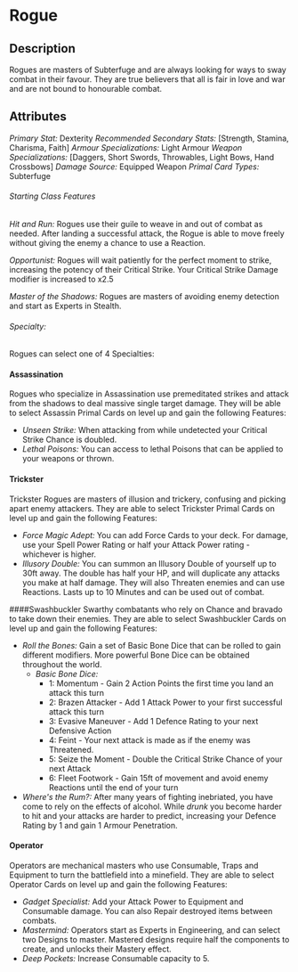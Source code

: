 
# Rogue
## Description
Rogues are masters of Subterfuge and are always looking for ways to sway combat in their favour. They are true believers that all is fair in love and war and are not bound to honourable combat.

## Attributes
*Primary Stat:* Dexterity
*Recommended Secondary Stats:* [Strength, Stamina, Charisma, Faith]
*Armour Specializations:* Light Armour
*Weapon Specializations:* [Daggers, Short Swords, Throwables, Light Bows, Hand Crossbows]
*Damage Source:* Equipped Weapon
*Primal Card Types:* Subterfuge

###### Starting Class Features

*Hit and Run:* Rogues use their guile to weave in and out of combat as needed. After landing a successful attack, the Rogue is able to move freely without giving the enemy a chance to use a Reaction.

*Opportunist:*  Rogues will wait patiently for the perfect moment to strike, increasing the potency of their Critical Strike. Your Critical Strike Damage modifier is increased to x2.5

*Master of the Shadows:* Rogues are masters of avoiding enemy detection and start as Experts in Stealth.

###### Specialty:
Rogues can select one of 4 Specialties:

#### Assassination
Rogues who specialize in Assassination use premeditated strikes and attack from the shadows to deal massive single target damage. They will be able to select Assassin Primal Cards on level up and gain the following Features:
- *Unseen Strike:* When attacking from while undetected your Critical Strike Chance is doubled.
- *Lethal Poisons:* You can access to lethal Poisons that can be applied to your weapons or thrown.

#### Trickster
Trickster Rogues are masters of illusion and trickery, confusing and picking apart enemy attackers. They are able to select Trickster Primal Cards on level up and gain the following Features:
- *Force Magic Adept:* You can add Force Cards to your deck. For damage, use your Spell Power Rating or half your Attack Power rating - whichever is higher.
- *Illusory Double:* You can summon an Illusory Double of yourself up to 30ft away. The double has half your HP, and will duplicate any attacks you make at half damage. They will also Threaten enemies and can use Reactions. Lasts up to 10 Minutes and can be used out of combat.

####Swashbuckler
Swarthy combatants who rely on Chance and bravado to take down their enemies. They are able to select Swashbuckler Cards on level up and gain the following Features:
- *Roll the Bones:* Gain a set of Basic Bone Dice that can be rolled to gain different modifiers. More powerful Bone Dice can be obtained throughout the world. 
	- *Basic Bone Dice:* 
		- 1: Momentum - Gain 2 Action Points the first time you land an attack this turn
		- 2: Brazen Attacker - Add 1 Attack Power to your first successful attack this turn
		- 3: Evasive Maneuver - Add 1 Defence Rating to your next Defensive Action
		- 4: Feint - Your next attack is made as if the enemy was Threatened.
		- 5: Seize the Moment - Double the Critical Strike Chance of your next Attack
		- 6: Fleet Footwork - Gain 15ft of movement and avoid enemy Reactions until the end of your turn
- *Where's the Rum?:* After many years of fighting inebriated, you have come to rely on the effects of alcohol. While *drunk* you become harder to hit and your attacks are harder to predict, increasing your Defence Rating by 1 and gain 1 Armour Penetration. 

#### Operator
Operators are mechanical masters who use Consumable, Traps and Equipment to turn the battlefield into a minefield. They are able to select Operator Cards on level up and gain the following Features:
- *Gadget Specialist:* Add your Attack Power to Equipment and Consumable damage. You can also Repair destroyed items between combats.
- *Mastermind:* Operators start as Experts in Engineering, and can select two Designs to master. Mastered designs require half the components to create, and unlocks their Mastery effect.
- *Deep Pockets:* Increase Consumable capacity to 5.

